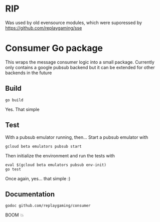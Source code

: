 # RIP

Was used by old evensource modules, which were suporessed by https://github.com/replaygaming/sse

# Consumer Go package

This wraps the message consumer logic into a small package.
Currently only contains a google pubsub backend but it can be extended for
other backends in the future

## Build

```
go build
```
Yes. That simple

## Test

With a pubsub emulator running, then...
Start a pubsub emulator with
```
gcloud beta emulators pubsub start
```

Then initialize the environment and run the tests with
```
eval $(gcloud beta emulators pubsub env-init)
go test
```
Once again, yes... that simple :)

## Documentation

```
godoc github.com/replaygaming/consumer
```
BOOM :boom:
